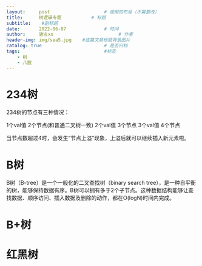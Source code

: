 ```yaml
---
layout:     post   				    # 使用的布局（不需要改）
title:      树逻辑专题			# 标题 
subtitle:    #副标题
date:       2022-06-07 				# 时间
author:     谢玄xx						# 作者
header-img: img/sea5.jpg 	#这篇文章标题背景图片
catalog: true 						# 是否归档
tags:								#标签
    - 树
    - 八股
---
```



# 234树

234树的节点有三种情况：

1个val值  2个节点(和普通二叉树一致)
2个val值  3个节点
3个val值  4个节点

当节点数超过4时，会发生“节点上溢”现象，上溢后就可以继续插入新元素啦。

# B树

B树（B-tree）是一个一般化的二叉查找树（binary search tree），是一种自平衡的树，能够保持数据有序。B树可以拥有多于2个子节点。这种数据结构能够让查找数据、顺序访问、插入数据及删除的动作，都在O(logN)时间内完成。  

# B+树

# 红黑树

